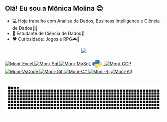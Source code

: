 ## Olá! Eu sou a Mônica Molina 😊


- 💻 Hoje trabalho com Analise de Dados, Business Intelligence e Ciência de Dados👨‍💻
- 📖 Estudante de Ciência de Dados🧩
- ❤️ Curiosidade: Jogos e RPG🎮🎲
<div align="center">
  <a href="https://github.com/MonicaCiarelli">
  <img height="180em" src="https://github-readme-stats.vercel.app/api?username=MonicaCiarelli&show_icons=true&theme=midnight-purple&include_all_commits=true&count_private=true"/>
<!--   <img height="130em" src="https://github-readme-stats.vercel.app/api/top-langs/?username=MonicaCiarelli&layout=compact&langs_count=7&theme=midnight-purple"/> -->
</div>
  <div style="display: inline_block"><br>
  <img align="center" alt="Moni-Excel" height="30" width="40" src="https://user-images.githubusercontent.com/91426768/135007617-6e07b888-4be7-4169-b3e6-5909c8630e1b.png"  />
  <img align="center" alt="Moni-Sql" height="30" width="40" src="https://cdn-icons.flaticon.com/png/512/510/premium/510646.png?token=exp=1657917539~hmac=d3c33618ad718aca1bd640c5ff422c85" />
  <img align="center" alt="Moni-MySql" height="30" width="40" src="https://cdn.jsdelivr.net/gh/devicons/devicon/icons/mysql/mysql-original.svg" />  
  <img align="center" alt="Moni-Python" height="30" width="40" src="https://raw.githubusercontent.com/devicons/devicon/master/icons/python/python-original.svg">
  <img align="center" alt="Moni-GCP" height="30" width="40" src="https://cdn.jsdelivr.net/gh/devicons/devicon/icons/googlecloud/googlecloud-original.svg" />
  <img align="center" alt="Moni-VsCode" height="30" width="40" src="https://cdn.jsdelivr.net/gh/devicons/devicon/icons/vscode/vscode-original.svg" />  
  <img align="center" alt="Moni-Gif" height="30" width="40" src="https://i.picasion.com/pic91/74b439a9db9ce94b0ebd81ce551cb12a.gif" /> 
  <img align="center" alt="Moni-C#" height="30" width="40" src="https://cdn-icons-png.flaticon.com/512/6132/6132221.png" />
  <img align="center" alt="Moni-R" height="30" width="40" src="https://cdn-icons-png.flaticon.com/512/2103/2103665.png" /> 
  <img align="center" alt="Moni-Alt" height="35" style="border-radius:150px;" src="https://www.logolynx.com/images/logolynx/12/12ee4c6873606b142a830af31abd40d5.png">
</div>
  
  ##
  
![Snake animation](https://github.com/MonicaCiarelli/MonicaCiarelli/blob/output/github-contribution-grid-snake.svg)
 
